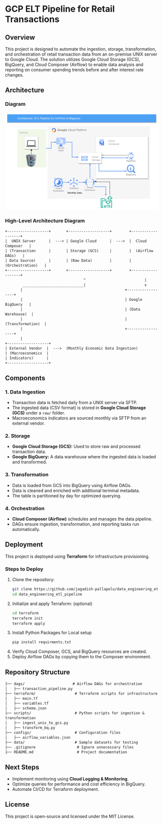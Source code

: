 # GCP ELT Pipeline for Retail Transactions

## Overview
This project is designed to automate the ingestion, storage, transformation, and orchestration of retail transaction data from an on-premise UNIX server to Google Cloud. The solution utilizes Google Cloud Storage (GCS), BigQuery, and Cloud Composer (Airflow) to enable data analysis and reporting on consumer spending trends before and after interest rate changes.

## Architecture
### Diagram
![alt text](img.png "Architecture")


### **High-Level Architecture Diagram**

```
+-------------------+       +-------------------+        +-------------------+
|  UNIX Server      |  ---> | Google Cloud      |  --->  |  Cloud Composer   |
| (Transaction      |       | Storage (GCS)     |        |  (Airflow DAGs)   |
| Data Source)      |       | (Raw Data)        |        | (Orchestration)   |
+-------------------+       +-------------------+        +-------------------+
                                    ^                           |
        ____________________________|                           v
       |                                               +------------------+
       |                                               | Google BigQuery   |
       |                                               | (Data Warehouse)  |
       |                                               | (Transformation)  |
       |                                               +------------------+
       |
+-------------------+
| External Vendor  |  --->  (Monthly Economic Data Ingestion)
| (Macroeconomics  |
| Indicators)      |
+-------------------+
```

## Components
### 1. **Data Ingestion**
   - Transaction data is fetched daily from a UNIX server via SFTP.
   - The ingested data (CSV format) is stored in **Google Cloud Storage (GCS)** under a `raw/` folder.
   - Macroeconomics indicators are sourced monthly via SFTP from an external vendor.

### 2. **Storage**
   - **Google Cloud Storage (GCS):** Used to store raw and processed transaction data.
   - **Google BigQuery:** A data warehouse where the ingested data is loaded and transformed.

### 3. **Transformation**
   - Data is loaded from GCS into BigQuery using Airflow DAGs.
   - Data is cleaned and enriched with additional terminal metadata.
   - The table is partitioned by day for optimized querying.

### 4. **Orchestration**
   - **Cloud Composer (Airflow)** schedules and manages the data pipeline.
   - DAGs ensure ingestion, transformation, and reporting tasks run automatically.

## Deployment
This project is deployed using **Terraform** for infrastructure provisioning.

### **Steps to Deploy**
1. Clone the repository:
   ```sh
   git clone https://github.com/jagadish-pallapolu/data_engineering_etl_pipeline.git
   cd data_engineering_etl_pipeline
   ```
2. Initialize and apply Terraform: (optional)
   ```sh
   cd terraform
   terraform init
   terraform apply
   ```
3. Install Python Packages for Local setup
   ```sh
   pip install requirments.txt
   ```
4. Verify Cloud Composer, GCS, and BigQuery resources are created.
5. Deploy Airflow DAGs by copying them to the Composer environment.

## Repository Structure
```
├── dags/                      # Airflow DAGs for orchestration
│   ├── transaction_pipeline.py
├── terraform/                  # Terraform scripts for infrastructure
│   ├── main.tf
│   ├── variables.tf
│   ├── schema.json
├── scripts/                    # Python scripts for ingestion & transformation
│   ├── ingest_unix_to_gcs.py
│   ├── transform_bq.py
├── configs/                    # Configuration files
│   ├── airflow_variables.json
├── data/                       # Sample datasets for testing
├── .gitignore                   # Ignore unnecessary files
├── README.md                    # Project documentation
```

## Next Steps
- Implement monitoring using **Cloud Logging & Monitoring**.
- Optimize queries for performance and cost efficiency in BigQuery.
- Automate CI/CD for Terraform deployment.

## License
This project is open-source and licensed under the MIT License.

